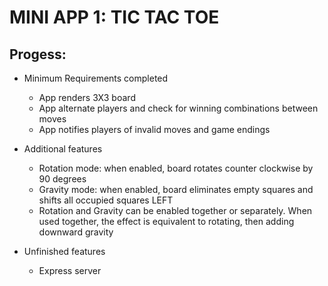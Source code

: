 # MINI APP 1: TIC TAC TOE

## Progess: 

* Minimum Requirements completed 

  * App renders 3X3 board
  * App alternate players and check for winning combinations between moves
  * App notifies players of invalid moves and game endings
  
* Additional features

  * Rotation mode: when enabled, board rotates counter clockwise by 90 degrees
  * Gravity mode: when enabled, board eliminates empty squares and shifts all occupied squares LEFT
  * Rotation and Gravity can be enabled together or separately. When used together, the effect is equivalent to rotating, then adding downward gravity

* Unfinished features

  * Express server
